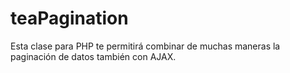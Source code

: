 teaPagination
=============

Esta clase para PHP te permitirá combinar de muchas maneras la paginación de datos también con AJAX.

